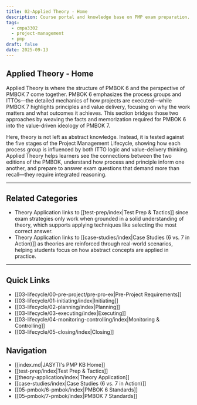 ```yaml
---
title: 02-Applied Theory - Home
description: Course portal and knowledge base on PMP exam preparation.
tags:
  - cmpa3302
  - project-management
  - pmp
draft: false
date: 2025-09-13
---
```

## Applied Theory - Home

Applied Theory is where the structure of PMBOK 6 and the perspective of PMBOK 7 come together. PMBOK 6 emphasizes the process groups and ITTOs—the detailed mechanics of how projects are executed—while PMBOK 7 highlights principles and value delivery, focusing on why the work matters and what outcomes it achieves. This section bridges those two approaches by weaving the facts and memorization required for PMBOK 6 into the value-driven ideology of PMBOK 7.  

Here, theory is not left as abstract knowledge. Instead, it is tested against the five stages of the Project Management Lifecycle, showing how each process group is influenced by both ITTO logic and value-delivery thinking. Applied Theory helps learners see the connections between the two editions of the PMBOK, understand how process and principle inform one another, and prepare to answer exam questions that demand more than recall—they require integrated reasoning.  

---

## Related Categories

- Theory Application links to [[test-prep/index|Test Prep & Tactics]] since exam strategies only work when grounded in a solid understanding of theory, which supports applying techniques like selecting the most correct answer.  
- Theory Application links to [[case-studies/index|Case Studies (6 vs. 7 in Action)]] as theories are reinforced through real-world scenarios, helping students focus on how abstract concepts are applied in practice.  
---

## Quick Links
- [[03-lifecycle/00-pre-project/pre-pro-ex|Pre-Project Requirements]]
- [[03-lifecycle/01-initiating/index|Initiating]]
- [[03-lifecycle/02-planning/index|Planning]]
- [[03-lifecycle/03-executing/index|Executing]]
- [[03-lifecycle/04-monitoring-controlling/index|Monitoring & Controlling]]
- [[03-lifecycle/05-closing/index|Closing]]


## Navigation
- [[index.md|JASYTI's PMP KB Home]]
- [[test-prep/index|Test Prep & Tactics]]
- [[theory-application/index|Theory Application]]
- [[case-studies/index|Case Studies (6 vs. 7 in Action)]]
- [[05-pmbok/6-pmbok/index|PMBOK 6 Standards]]
- [[05-pmbok/7-pmbok/index|PMBOK 7 Standards]]
